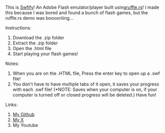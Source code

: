 This is [Swfify](https://github.com/TheAlphaLeopard/swfify)! An Adobe Flash emulator/player built using[ruffle.rs](ruffle.rs)!
I made this because I was bored and found a bunch of flash games, but the ruffle.rs demo was booooriiing...

Instructions:
1. Download the .zip folder
2. Extract the .zip folder
3. Open the .html file
4. Start playing your flash games!

Notes:
1. When you are on the .HTML file, Press the enter key to open up a .swf file!
2. You don't have to have multiple tabs of it open, it saves your progress with each .swf file! (*NOTE: Saves when your computer is on, if your computer is turned off or closed progress will be deleted.)
Have fun!

Links:
1. [My Github](github.com/TheAlphaLeopard)
2. [My X]((https://x.com/D4373305294416))
3. My Youtube

